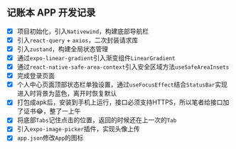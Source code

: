 <!--
 * @Author: 陈尼克 xianyou1993@qq.com
 * @Date: 1985-10-26 16:15:00
 * @LastEditors: 陈尼克 xianyou1993@qq.com
 * @LastEditTime: 2025-01-26 14:20:02
 * @FilePath: /jue-note/README.md
 * @Description: 这是默认设置,请设置`customMade`, 打开koroFileHeader查看配置 进行设置: https://github.com/OBKoro1/koro1FileHeader/wiki/%E9%85%8D%E7%BD%AE
-->
## 记账本 APP 开发记录
- [x] 项目初始化，引入`Nativewind`，构建底部导航栏
- [x] 引入`react-query` + `axios`，二次封装请求库
- [x] 引入`zustand`，构建全局状态管理
- [x] 通过`expo-linear-gradient`引入渐变组件`LinearGradient`
- [x] 通过`react-native-safe-area-context`引入安全区域方法`useSafeAreaInsets`
- [x] 完成登录页面
- [x] 个人中心页面顶部状态栏单独设置，通过`useFocusEffect`结合`StatusBar`实现进入时背景为蓝色，离开时恢复默认
- [x] 打包成apk后，安装到手机上运行，接口必须支持HTTPS，所以笔者给接口加了证书😂，整了一上午
- [x] 将底部`Tabs`记住点击的位置，返回的时候还在上一次的`Tab`
- [x] 引入`expo-image-picker`插件，实现头像上传
- [x] `app.json`修改`App`的图标